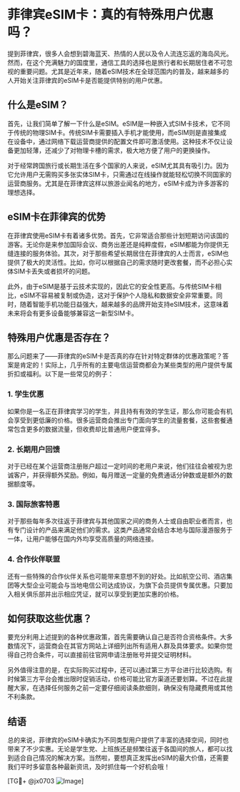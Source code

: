 # 菲律宾eSIM卡：真的有特殊用户优惠吗？

提到菲律宾，很多人会想到碧海蓝天、热情的人民以及令人流连忘返的海岛风光。然而，在这个充满魅力的国度里，通信工具的选择也是旅行者和长期居住者不可忽视的重要问题。尤其是近年来，随着eSIM技术在全球范围内的普及，越来越多的人开始关注菲律宾的eSIM卡是否能提供特别的用户优惠。

## 什么是eSIM？

首先，让我们简单了解一下什么是eSIM。eSIM是一种嵌入式SIM卡技术，它不同于传统的物理SIM卡。传统SIM卡需要插入手机才能使用，而eSIM则是直接集成在设备中，通过网络下载运营商提供的配置文件即可激活使用。这种技术不仅让设备更加轻薄，还减少了对物理卡槽的需求，极大地方便了用户的更换操作。

对于经常跨国旅行或长期生活在多个国家的人来说，eSIM尤其具有吸引力。因为它允许用户无需购买多张实体SIM卡，只需通过在线操作就能轻松切换不同国家的运营商服务。尤其是在菲律宾这样以旅游业闻名的地方，eSIM卡成为许多游客的理想选择。

## eSIM卡在菲律宾的优势

在菲律宾使用eSIM卡有着诸多优势。首先，它非常适合那些计划短期访问该国的游客。无论你是来参加国际会议、商务出差还是纯粹度假，eSIM都能为你提供无缝连接的服务体验。其次，对于那些希望长期居住在菲律宾的人士而言，eSIM也提供了极大的灵活性。比如，你可以根据自己的需求随时更改套餐，而不必担心实体SIM卡丢失或者损坏的问题。

此外，由于eSIM是基于云技术实现的，因此它的安全性更高。与传统SIM卡相比，eSIM不容易被复制或伪造，这对于保护个人隐私和数据安全非常重要。同时，随着智能手机功能日益强大，越来越多的品牌开始支持eSIM技术，这意味着未来将会有更多设备能够兼容这一新型SIM卡。

## 特殊用户优惠是否存在？

那么问题来了——菲律宾的eSIM卡是否真的存在针对特定群体的优惠政策呢？答案是肯定的！实际上，几乎所有的主要电信运营商都会为某些类型的用户提供专属折扣或福利。以下是一些常见的例子：

### 1. 学生优惠
如果你是一名正在菲律宾学习的学生，并且持有有效的学生证，那么你可能会有机会享受到更低廉的价格。很多运营商会推出专门面向学生的流量套餐，这些套餐通常包含更多的数据流量，但收费却比普通用户便宜得多。

### 2. 长期用户回馈
对于已经在某个运营商注册账户超过一定时间的老用户来说，他们往往会被视为忠诚客户，并获得额外奖励。例如，每月赠送一定量的免费通话分钟数或是额外的数据额度等。

### 3. 国际旅客特惠
对于那些每年多次往返于菲律宾与其他国家之间的商务人士或自由职业者而言，也有专门设计的产品来满足他们的需求。这类产品通常会结合本地与国际漫游服务于一体，让用户能够在国内外均享受高质量的网络连接。

### 4. 合作伙伴联盟
还有一些特殊的合作伙伴关系也可能带来意想不到的好处。比如航空公司、酒店集团等大型企业可能会与当地电信公司达成协议，为旗下会员提供专属优惠。只要加入相关俱乐部并出示相应凭证，就可以享受到更加实惠的价格。

## 如何获取这些优惠？

要充分利用上述提到的各种优惠政策，首先需要确认自己是否符合资格条件。大多数情况下，运营商会在其官方网站上详细列出所有适用人群及具体要求。如果你觉得自己符合条件，可以直接前往官网申请注册账号并提交证明材料。

另外值得注意的是，在实际购买过程中，还可以通过第三方平台进行比较选购。有时候第三方平台会推出限时促销活动，价格可能比官方渠道还要划算。不过在此提醒大家，在选择任何服务之前一定要仔细阅读条款细则，确保没有隐藏费用或其他不利条款。

## 结语

总的来说，菲律宾的eSIM卡确实为不同类型用户提供了丰富的选择空间，同时也带来了不少实惠。无论是学生党、上班族还是频繁往返于各国间的旅人，都可以找到适合自己情况的解决方案。当然啦，要想真正发挥出eSIM的最大价值，还需要我们平时多留意各种最新资讯，及时抓住每一个好机会哦！

[TG💪+ @jx0703 ![Image](https://github.com/user-attachments/assets/dbca1d08-cadb-493c-b0ec-ad6f7a83f270)]